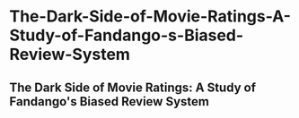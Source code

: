 # The-Dark-Side-of-Movie-Ratings-A-Study-of-Fandango-s-Biased-Review-System

## The Dark Side of Movie Ratings: A Study of Fandango's Biased Review System
